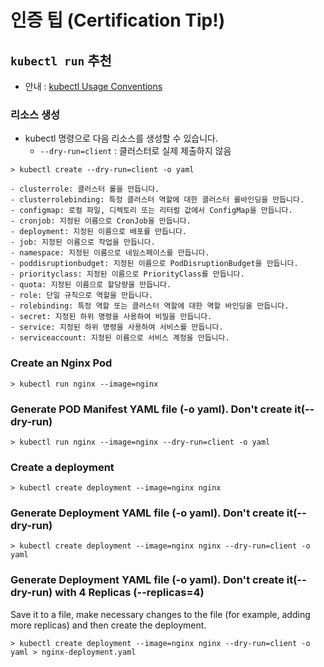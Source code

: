 # 인증 팁 (Certification Tip!)

## `kubectl run` 추천
- 안내 : [kubectl Usage Conventions](https://kubernetes.io/docs/reference/kubectl/conventions/)


### 리소스 생성

- kubectl 명령으로 다음 리소스를 생성할 수 있습니다.
  - `--dry-run=client` : 클러스터로 실제 제출하지 않음

```
> kubectl create --dry-run=client -o yaml
```

    - clusterrole: 클러스터 롤을 만듭니다.
    - clusterrolebinding: 특정 클러스터 역할에 대한 클러스터 롤바인딩을 만듭니다.
    - configmap: 로컬 파일, 디렉토리 또는 리터럴 값에서 ConfigMap을 만듭니다.
    - cronjob: 지정된 이름으로 CronJob을 만듭니다.
    - deployment: 지정된 이름으로 배포를 만듭니다.
    - job: 지정된 이름으로 작업을 만듭니다.
    - namespace: 지정된 이름으로 네임스페이스를 만듭니다.
    - poddisruptionbudget: 지정된 이름으로 PodDisruptionBudget을 만듭니다.
    - priorityclass: 지정된 이름으로 PriorityClass를 만듭니다.
    - quota: 지정된 이름으로 할당량을 만듭니다.
    - role: 단일 규칙으로 역할을 만듭니다.
    - rolebinding: 특정 역할 또는 클러스터 역할에 대한 역할 바인딩을 만듭니다.
    - secret: 지정된 하위 명령을 사용하여 비밀을 만듭니다.
    - service: 지정된 하위 명령을 사용하여 서비스를 만듭니다.
    - serviceaccount: 지정된 이름으로 서비스 계정을 만듭니다.


### Create an Nginx Pod
```
> kubectl run nginx --image=nginx
```


### Generate POD Manifest YAML file (-o yaml). Don't create it(--dry-run)
```
> kubectl run nginx --image=nginx --dry-run=client -o yaml
```


### Create a deployment
```
> kubectl create deployment --image=nginx nginx
```


### Generate Deployment YAML file (-o yaml). Don't create it(--dry-run)
```
> kubectl create deployment --image=nginx nginx --dry-run=client -o yaml
```


### Generate Deployment YAML file (-o yaml). Don't create it(--dry-run) with 4 Replicas (--replicas=4)
Save it to a file, make necessary changes to the file (for example, adding more replicas) and then create the deployment.
```
> kubectl create deployment --image=nginx nginx --dry-run=client -o yaml > nginx-deployment.yaml
```

